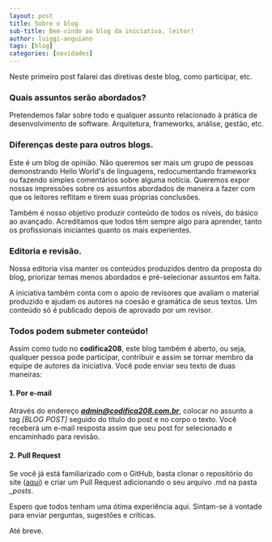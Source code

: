 ```yaml
---
layout: post
title: Sobre o blog
sub-title: Bem-vindo ao blog da iniciativa, leitor!
author: luiggi-anguiano
tags: [blog]
categories: [novidades]
---
```


Neste primeiro post falarei das diretivas deste blog, como participar, etc.

### Quais assuntos serão abordados?

Pretendemos falar sobre todo e qualquer assunto relacionado à prática de desenvolvimento de software. Arquitetura, frameworks, análise, gestão, etc.

### Diferenças deste para outros blogs.

Este é um blog de opinião. Não queremos ser mais um grupo de pessoas demonstrando Hello World's de linguagens, redocumentando frameworks ou fazendo simples comentários sobre alguma notícia. Queremos expor nossas impressões sobre os assuntos abordados de maneira a fazer com que os leitores reflitam e tirem suas próprias conclusões.

Também é nosso objetivo produzir conteúdo de todos os níveis, do básico ao avançado. Acreditamos que todos têm sempre algo para aprender, tanto os profissionais iniciantes quanto os mais experientes.

### Editoria e revisão.

Nossa editoria visa manter os conteúdos produzidos dentro da proposta do blog, priorizar temas menos abordados e pré-selecionar assuntos em falta.

A iniciativa também conta com o apoio de revisores que avaliam o material produzido e ajudam os autores na coesão e gramática de seus textos. Um conteúdo só é publicado depois de aprovado por um revisor.

### Todos podem submeter conteúdo!

Assim como tudo no **codifica208**, este blog também é aberto, ou seja, qualquer pessoa pode participar, contribuir e assim se tornar membro da equipe de autores da iniciativa. Você pode enviar seu texto de duas maneiras:

#### 1. Por e-mail

Através do endereço ***admin@codifica208.com.br***, colocar no assunto a tag *[BLOG POST]* seguido do título do post e no corpo o texto.
Você receberá um e-mail resposta assim que seu post for selecionado e encaminhado para revisão.

#### 2. Pull Request

Se você já está familiarizado com o GitHub, basta clonar o repositório do site ([aqui](https://github.com/Codifica208/codifica208.github.io)) e criar um Pull Request adicionando o seu arquivo .md na pasta *_posts*.

Espero que todos tenham uma ótima experiência aqui.
Sintam-se à vontade para enviar perguntas, sugestões e críticas.

Até breve.
